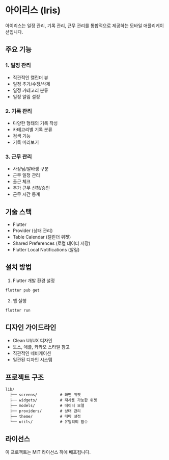 # 아이리스 (Iris)

아이리스는 일정 관리, 기록 관리, 근무 관리를 통합적으로 제공하는 모바일 애플리케이션입니다.

## 주요 기능

### 1. 일정 관리
- 직관적인 캘린더 뷰
- 일정 추가/수정/삭제
- 일정 카테고리 분류
- 일정 알림 설정

### 2. 기록 관리
- 다양한 형태의 기록 작성
- 카테고리별 기록 분류
- 검색 기능
- 기록 미리보기

### 3. 근무 관리
- 사장님/알바생 구분
- 근무 일정 관리
- 출근 체크
- 추가 근무 신청/승인
- 근무 시간 통계

## 기술 스택

- Flutter
- Provider (상태 관리)
- Table Calendar (캘린더 위젯)
- Shared Preferences (로컬 데이터 저장)
- Flutter Local Notifications (알림)

## 설치 방법

1. Flutter 개발 환경 설정
```bash
flutter pub get
```

2. 앱 실행
```bash
flutter run
```

## 디자인 가이드라인

- Clean UI/UX 디자인
- 토스, 애플, 카카오 스타일 참고
- 직관적인 네비게이션
- 일관된 디자인 시스템

## 프로젝트 구조

```
lib/
  ├── screens/          # 화면 위젯
  ├── widgets/          # 재사용 가능한 위젯
  ├── models/           # 데이터 모델
  ├── providers/        # 상태 관리
  ├── theme/            # 테마 설정
  └── utils/            # 유틸리티 함수
```

## 라이선스

이 프로젝트는 MIT 라이선스 하에 배포됩니다. 